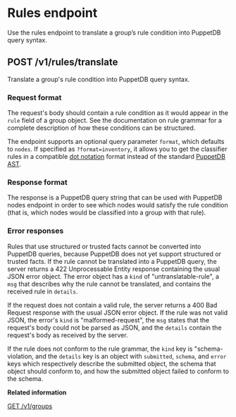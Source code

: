 # Rules endpoint

Use the rules endpoint to translate a group’s rule condition into PuppetDB query syntax.

## POST /v1/rules/translate

Translate a group's rule condition into PuppetDB query syntax.

### Request format

The request's body should contain a rule condition as it would appear in the `rule` field of a group object. See the documentation on rule grammar for a complete description of how these conditions can be structured.

The endpoint supports an optional query parameter `format`, which defaults to `nodes`. If specified as `?format=inventory`, it allows you to get the classifier rules in a compatible [dot notation](https://puppet.com/docs/puppetdb/latest/api/query/v4/ast.html#dot-notation) format instead of the standard [PuppetDB AST](https://puppet.com/docs/puppetdb/latest/api/query/v4/ast.html).

### Response format

The response is a PuppetDB query string that can be used with PuppetDB nodes endpoint in order to see which nodes would satisfy the rule condition \(that is, which nodes would be classified into a group with that rule\).

### Error responses

Rules that use structured or trusted facts cannot be converted into PuppetDB queries, because PuppetDB does not yet support structured or trusted facts. If the rule cannot be translated into a PuppetDB query, the server returns a 422 Unprocessable Entity response containing the usual JSON error object. The error object has a `kind` of "untranslatable-rule", a `msg` that describes why the rule cannot be translated, and contains the received rule in `details`.

If the request does not contain a valid rule, the server returns a 400 Bad Request response with the usual JSON error object. If the rule was not valid JSON, the error's `kind` is "malformed-request", the `msg` states that the request's body could not be parsed as JSON, and the `details` contain the request's body as received by the server.

If the rule does not conform to the rule grammar, the `kind` key is "schema-violation, and the `details` key is an object with `submitted`, `schema`, and `error` keys which respectively describe the submitted object, the schema that object should conform to, and how the submitted object failed to conform to the schema.

**Related information**  


[GET /v1/groups](groups_endpoint.md#)

